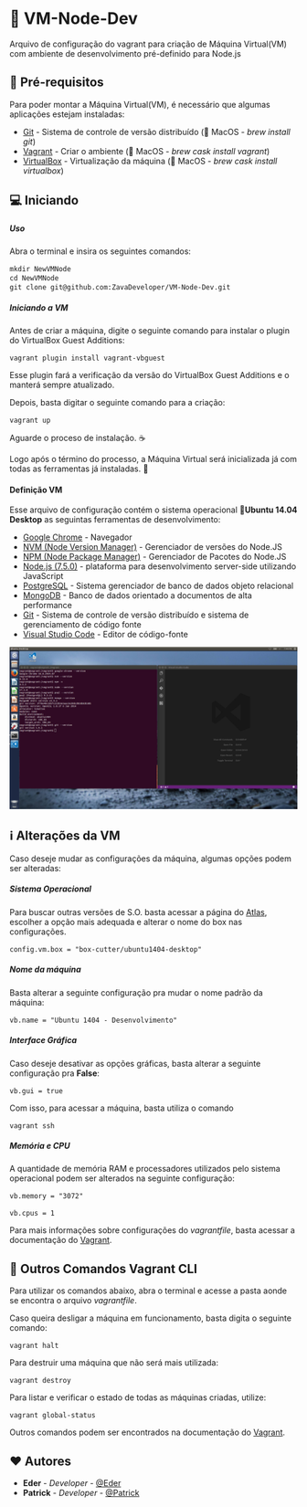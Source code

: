 # :book: VM-Node-Dev

Arquivo de configuração do vagrant para criação de Máquina Virtual(VM) com ambiente de desenvolvimento pré-definido para Node.js


## :construction: Pré-requisitos

Para poder montar a Máquina Virtual(VM), é necessário que algumas aplicações estejam instaladas:

* [Git](https://git-scm.com/) - Sistema de controle de versão distribuído (:apple: MacOS - *brew install git*)
* [Vagrant](https://www.vagrantup.com/) - Criar o ambiente (:apple: MacOS - *brew cask install vagrant*)
* [VirtualBox](https://www.virtualbox.org/) - Virtualização da máquina (:apple: MacOS - *brew cask install virtualbox*)


## :computer: Iniciando

##### Uso
Abra o terminal e insira os seguintes comandos:

```
mkdir NewVMNode
cd NewVMNode
git clone git@github.com:ZavaDeveloper/VM-Node-Dev.git
```

##### Iniciando a VM

Antes de criar a máquina, digite o seguinte comando para instalar o plugin do VirtualBox Guest Additions:

```
vagrant plugin install vagrant-vbguest
```

Esse plugin fará a verificação da versão do VirtualBox Guest Additions e o manterá sempre atualizado.

Depois, basta digitar o seguinte comando para a criação:

```
vagrant up
```

Aguarde o proceso de instalação. :coffee:

Logo após o término do processo, a Máquina Virtual será inicializada já com todas as ferramentas já instaladas. :beers:


#### Definição VM

Esse arquivo de configuração contém o sistema operacional :penguin:**Ubuntu 14.04 Desktop**  as seguintas ferramentas de desenvolvimento:

* [Google Chrome](https://www.google.com/chrome/browser/desktop/index.html) - Navegador
* [NVM (Node Version Manager)](https://github.com/creationix/nvm) - Gerenciador de versões do Node.JS
* [NPM (Node Package Manager)](https://www.npmjs.com/) - Gerenciador de Pacotes do Node.JS
* [Node.js (7.5.0)](https://nodejs.org) - plataforma para desenvolvimento server-side utilizando JavaScript
* [PostgreSQL](https://www.postgresql.org/) - Sistema gerenciador de banco de dados objeto relacional
* [MongoDB](https://www.mongodb.com/) - Banco de dados orientado a documentos de alta performance
* [Git](https://git-scm.com/) - Sistema de controle de versão distribuído e sistema de gerenciamento de código fonte
* [Visual Studio Code](https://code.visualstudio.com/) - Editor de código-fonte

![configuracoes](/Imagens/config.png)


## :information_source: Alterações da VM

Caso deseje mudar as configurações da máquina, algumas opções podem ser alteradas:

##### Sistema Operacional

Para buscar outras versões de S.O. basta acessar a página do [Atlas](https://atlas.hashicorp.com/boxes/search), escolher a opção mais adequada e alterar o nome do box nas configurações.

```
config.vm.box = "box-cutter/ubuntu1404-desktop"
```

##### Nome da máquina

Basta alterar a seguinte configuração pra mudar o nome padrão da máquina:
```
vb.name = "Ubuntu 1404 - Desenvolvimento"
```

##### Interface Gráfica

Caso deseje desativar as opções gráficas, basta alterar a seguinte configuração pra **False**:


```
vb.gui = true
```

Com isso, para acessar a máquina, basta utiliza o comando

```
vagrant ssh
```

##### Memória e CPU

A quantidade de memória RAM e processadores utilizados pelo sistema operacional podem ser alterados na seguinte configuração:
```
vb.memory = "3072"
```
```
vb.cpus = 1
```

Para mais informações sobre configurações do *vagrantfile*, basta acessar a documentação do [Vagrant](https://www.vagrantup.com/docs/).

## :notebook: Outros Comandos Vagrant CLI

Para utilizar os comandos abaixo, abra o terminal e acesse a pasta aonde se encontra o arquivo *vagrantfile*.

Caso queira desligar a máquina em funcionamento, basta digita o seguinte comando:

```
vagrant halt
```

Para destruir uma máquina que não será mais utilizada:

```
vagrant destroy
```

Para listar e verificar o estado de todas as máquinas criadas, utilize:

```
vagrant global-status
```

Outros comandos podem ser encontrados na documentação do [Vagrant](https://www.vagrantup.com/docs/cli/).

## :heart: Autores

* **Eder** - *Developer* - [@Eder](https://github.com/EdZava)
* **Patrick** - *Developer* - [@Patrick](https://github.com/PatrickZava)
